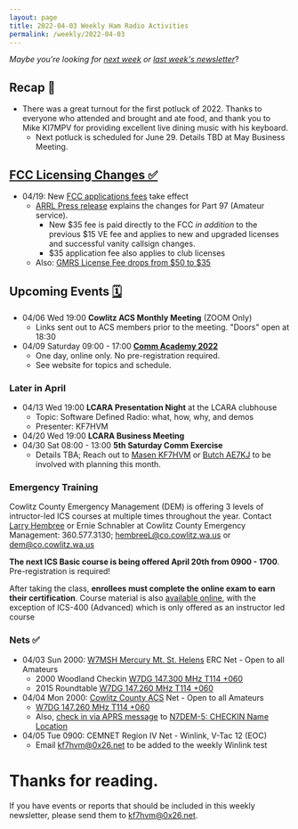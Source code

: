 ```yaml
---
layout: page
title: 2022-04-03 Weekly Ham Radio Activities
permalink: /weekly/2022-04-03
---
```


_Maybe you're looking for [next week](/weekly/2022-04-10) or [last week's newsletter](/weekly/2022-03-27)_?

## Recap 🔁

* There was a great turnout for the first potluck of 2022. Thanks to
  everyone who attended and brought and ate food, and thank you to Mike KI7MPV
  for providing excellent live dining music with his keyboard.
  * Next potluck is scheduled for June 29. Details TBD at May Business Meeting.

## [FCC Licensing Changes ✅](https://docs.fcc.gov/public/attachments/DA-22-307A1.pdf)

* 04/19: New [FCC applications fees](https://docs.fcc.gov/public/attachments/DA-22-307A1.pdf) take effect
  * [ARRL Press release](https://www.arrl.org/fcc-application-fee) explains the changes
    for Part 97 (Amateur service).
    * New $35 fee is paid directly to the FCC _in addition_ to the previous $15
      VE fee and applies to new and upgraded licenses and successful vanity
      callsign changes.
    * $35 application fee also applies to club licenses
  * Also: [GMRS License Fee drops from $50 to
    $35](https://www.buytwowayradios.com/blog/2022/03/amateur-and-gmrs-license-fees-change-to-35-on-april-19-2022.html)

## Upcoming Events [🗓](/calendar)

* 04/06 Wed 19:00 **Cowlitz ACS Monthly Meeting** (ZOOM Only)
  * Links sent out to ACS members prior to the meeting. "Doors" open at 18:30
* 04/09 Saturday 09:00 - 17:00 [**Comm Academy 2022**](https://www.commacademy.org/)
  * One day, online only. No pre-registration required.
  * See website for topics and schedule.

### Later in April

* 04/13 Wed 19:00 **LCARA Presentation Night** at the LCARA clubhouse
  * Topic: Software Defined Radio: what, how, why, and demos
  * Presenter: KF7HVM
* 04/20 Wed 19:00 **LCARA Business Meeting**
* 04/30 Sat 08:00 - 13:00 **5th Saturday Comm Exercise**
  * Details TBA; Reach out to [Masen KF7HVM](mailto:kf7hvm@0x26.net) or [Butch
    AE7KJ](mailto:delytle@comcast.net) to be involved with planning this month.

### Emergency Training

Cowlitz County Emergency Management (DEM) is offering 3 levels of intructor-led
ICS courses at multiple times throughout the year.  Contact [Larry
Hembree](mailto:hembreeL@co.cowlitz.wa.us) or Ernie Schnabler at Cowlitz County
Emergency Management: 360.577.3130;
[hembreeL@co.cowlitz.wa.us](mailto:hembreeL@co.cowlitz.wa.us) or
[dem@co.cowlitz.wa.us](mailto:dem@co.cowlitz.wa.us)

**The next ICS Basic course is being offered April 20th from 0900 - 1700**.
Pre-registration is required!

After taking the class, **enrollees must complete the online exam to earn their
certification**. Course material is also [available
online](https://training.fema.gov/emiweb/is/icsresource/trainingmaterials/),
with the exception of ICS-400 (Advanced) which is only offered as an instructor
led course

### Nets ✅

- 04/03 Sun 2000: [W7MSH Mercury Mt. St. Helens](https://www.w7msh.org) ERC Net - Open to all Amateurs
  - 2000 Woodland Checkin [W7DG 147.300 MHz T114 +060](https://www.repeaterbook.com/repeaters/details.php?state_id=53&ID=412)
  - 2015 Roundtable [W7DG 147.260 MHz T114 +060](https://www.repeaterbook.com/repeaters/details.php?ID=408&state_id=53)
- 04/04 Mon 2000: [Cowlitz County ACS](http://cowlitzradio.org/) Net - Open to all Amateurs
  - [W7DG 147.260 MHz T114 +060](https://www.repeaterbook.com/repeaters/details.php?ID=408&state_id=53)
  - Also, [check in via APRS message](/info/aprsnet/) to [N7DEM-5: CHECKIN Name Location](https://aprs.fi/?c=message&call=N7DEM-5)
- 04/05 Tue 0900: CEMNET Region IV Net - Winlink, V-Tac 12 (EOC)
  - Email [kf7hvm@0x26.net](mailto:kf7hvm@0x26.net) to be added to the weekly
    Winlink test

# Thanks for reading. 

If you have events or reports that should be included in this weekly
newsletter, please send them to [kf7hvm@0x26.net](mailto:kf7hvm@0x26.net).
